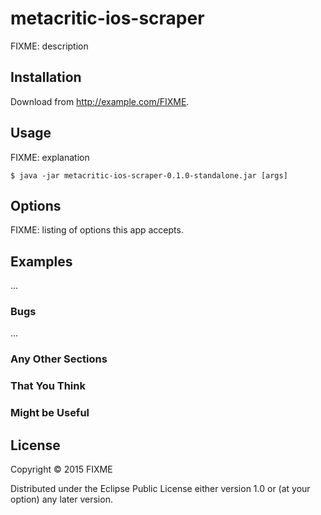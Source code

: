 # metacritic-ios-scraper

FIXME: description

## Installation

Download from http://example.com/FIXME.

## Usage

FIXME: explanation

    $ java -jar metacritic-ios-scraper-0.1.0-standalone.jar [args]

## Options

FIXME: listing of options this app accepts.

## Examples

...

### Bugs

...

### Any Other Sections
### That You Think
### Might be Useful

## License

Copyright © 2015 FIXME

Distributed under the Eclipse Public License either version 1.0 or (at
your option) any later version.

